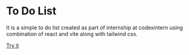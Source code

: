 # To Do List

It is a simple to do list created as part of internship at codexintern using combination of react and vite along with tailwind css.

[Try it](https://dhanush-ck.github.io/todolist-codexintern/)
